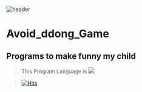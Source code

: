 ![header](https://capsule-render.vercel.app/api?type=shark&color=auto&height=300&section=header&text=dodge%20ddong&fontSize=90)

# Avoid_ddong_Game

## Programs to make funny my child 

> This Program Language is <img src="https://img.shields.io/badge/Python-3776AB?style=flat&logo=Python&logoColor=black"/>

> [![Hits](https://hits.seeyoufarm.com/api/count/incr/badge.svg?url=https%3A%2F%2Fgithub.com%2FPentaStormX%2FAvoid_ddong_Game&count_bg=%23E52C2C&title_bg=%2352E3C6&icon=&icon_color=%23E7E7E7&title=hits&edge_flat=false)](https://hits.seeyoufarm.com)
